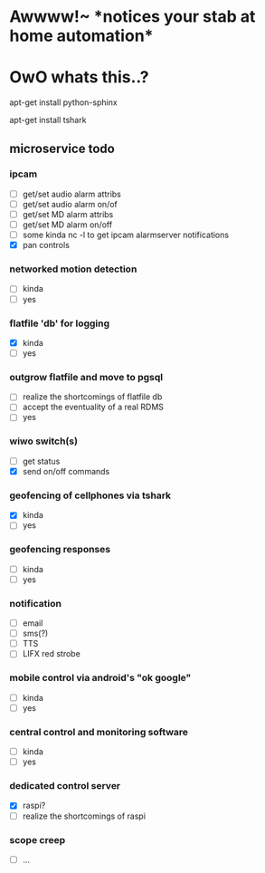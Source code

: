 # Awwww!~ \*notices your stab at home automation\* 
# OwO whats this..?


apt-get install python-sphinx

apt-get install tshark

## microservice todo

### ipcam
- [ ] get/set audio alarm attribs
- [ ] get/set audio alarm on/of
- [ ] get/set MD alarm attribs
- [ ] get/set MD alarm on/off
- [ ] some kinda nc -l to get ipcam alarmserver notifications
- [x] pan controls

### networked motion detection
- [ ] kinda
- [ ] yes

### flatfile 'db' for logging
- [x] kinda
- [ ] yes

### outgrow flatfile and move to pgsql
- [ ] realize the shortcomings of flatfile db
- [ ] accept the eventuality of a real RDMS
- [ ] yes

### wiwo switch(s)
- [ ] get status
- [x] send on/off commands

### geofencing of cellphones via tshark
- [x] kinda
- [ ] yes

### geofencing responses
- [ ] kinda
- [ ] yes

### notification
- [ ] email
- [ ] sms(?)
- [ ] TTS
- [ ] LIFX red strobe

### mobile control via android's "ok google"
- [ ] kinda
- [ ] yes

### central control and monitoring software
- [ ] kinda
- [ ] yes

### dedicated control server
- [x] raspi?
- [ ] realize the shortcomings of raspi

### scope creep
- [ ] ...
